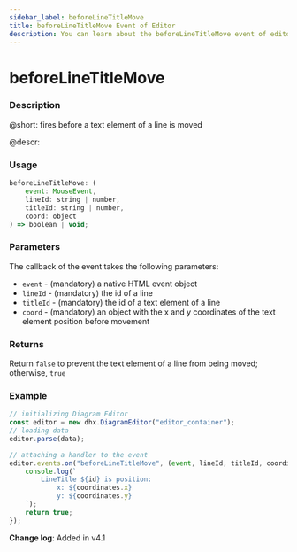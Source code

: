 ```yaml
---
sidebar_label: beforeLineTitleMove
title: beforeLineTitleMove Event of Editor
description: You can learn about the beforeLineTitleMove event of editor in the documentation of the DHTMLX JavaScript Diagram library. Browse developer guides and API reference, try out code examples and live demos, and download a free 30-day evaluation version of DHTMLX Diagram.
---
```


# beforeLineTitleMove

### Description

@short: fires before a text element of a line is moved

@descr:

### Usage

~~~js
beforeLineTitleMove: (
    event: MouseEvent, 
    lineId: string | number, 
    titleId: string | number, 
    coord: object
) => boolean | void;
~~~

### Parameters

The callback of the event takes the following parameters:

- `event` - (mandatory) a native HTML event object
- `lineId` - (mandatory) the id of a line
- `titleId` - (mandatory) the id of a text element of a line
- `coord` - (mandatory) an object with the x and y coordinates of the text element position before movement

### Returns

Return `false` to prevent the text element of a line from being moved; otherwise, `true`

### Example

~~~js {7-14}
// initializing Diagram Editor
const editor = new dhx.DiagramEditor("editor_container");
// loading data
editor.parse(data);

// attaching a handler to the event
editor.events.on("beforeLineTitleMove", (event, lineId, titleId, coordinates) => {
    console.log(`
        LineTitle ${id} is position:
            x: ${coordinates.x}
            y: ${coordinates.y}
    `);
    return true;
});
~~~

**Change log**: Added in v4.1

